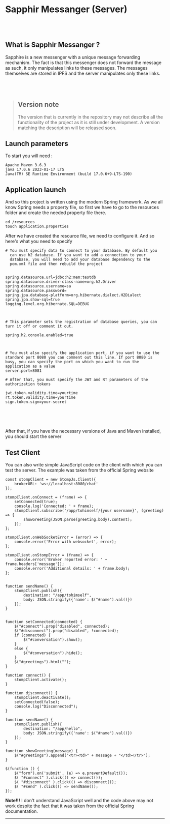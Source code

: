 # Sapphir Messanger (Server)

<br>
<br>

## What is Sapphir Messanger ?  
Sapphire is a new messenger with a unique message forwarding mechanism. The fact is that this messenger does not forward the message as such, it only manipulates links to these messages. The messages themselves are stored in IPFS and the server manipulates only these links.

<br>
<br>

> ## Version note
> The version that is currently in the repository may not describe all the functionality of the project as it is still under development. A version matching the description will be released soon.

>
 


 

## Launch parameters

To start you will need : 

```
Apache Maven 3.6.3
java 17.0.6 2023-01-17 LTS
Java(TM) SE Runtime Environment (build 17.0.6+9-LTS-190)
```




## Application launch

And so this project is written using the modern Spring framework. As we all know Spring needs a property file, so first we have to go to the resources folder and create the needed property file there.

```
cd /resources
touch application.properties
```

After we have created the resource file, we need to configure it. And so here's what you need to specify

```
# You must specify data to connect to your database. By default you
  can use h2 database. If you want to add a connection to your 
  database, you will need to add your database dependency to the 
  pom.xml file and then rebuild the project


spring.datasource.url=jdbc:h2:mem:testdb
spring.datasource.driver-class-name=org.h2.Driver
spring.datasource.username=sa
spring.datasource.password=
spring.jpa.database-platform=org.hibernate.dialect.H2Dialect
spring.jpa.show-sql=true
logging.level.org.hibernate.SQL=DEBUG



# This parameter sets the registration of database queries, you can 
turn it off or comment it out.

spring.h2.console.enabled=true



# You must also specify the application port, if you want to use the standard port 8080 you can comment out this line. If port 8080 is busy, you can specify the port on which you want to run the application as a value
server.port=8081

# After that, you must specify the JWT and RT parameters of the authorization tokens

jwt.token.validity.time=yourtime
rt.token.validity.time=yourtime
sign.token.sign=your-secret


```


</br>
</br>

After that, if you have the necessary versions of Java and Maven installed, you should start the server

## Test Client
You can also write simple JavaScript code on the client with which you can test the server. The example was taken from the official Spring website

```
const stompClient = new StompJs.Client({
    brokerURL: 'ws://localhost:8080/chat'
});

stompClient.onConnect = (frame) => {
    setConnected(true);
    console.log('Connected: ' + frame);
    stompClient.subscribe('/app/tohimself/{your username}', (greeting) => {
        showGreeting(JSON.parse(greeting.body).content);
    });
};

stompClient.onWebSocketError = (error) => {
    console.error('Error with websocket', error);
};

stompClient.onStompError = (frame) => {
    console.error('Broker reported error: ' + frame.headers['message']);
    console.error('Additional details: ' + frame.body);
};


function sendName() {
    stompClient.publish({
        destination: "/app/tohimself",
        body: JSON.stringify({'name': $("#name").val()})
    });
}


function setConnected(connected) {
    $("#connect").prop("disabled", connected);
    $("#disconnect").prop("disabled", !connected);
    if (connected) {
        $("#conversation").show();
    }
    else {
        $("#conversation").hide();
    }
    $("#greetings").html("");
}

function connect() {
    stompClient.activate();
}

function disconnect() {
    stompClient.deactivate();
    setConnected(false);
    console.log("Disconnected");
}

function sendName() {
    stompClient.publish({
        destination: "/app/hello",
        body: JSON.stringify({'name': $("#name").val()})
    });
}

function showGreeting(message) {
    $("#greetings").append("<tr><td>" + message + "</td></tr>");
}

$(function () {
    $("form").on('submit', (e) => e.preventDefault());
    $( "#connect" ).click(() => connect());
    $( "#disconnect" ).click(() => disconnect());
    $( "#send" ).click(() => sendName());
});

```

**Note!!!** I don't understand JavaScript well and the code above may not work despite the fact that it was taken from the official Spring documentation.







---

